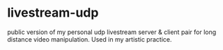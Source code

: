 # livestream-udp
public version of my personal udp livestream server &amp; client pair for long distance video manipulation. Used in my artistic practice.
